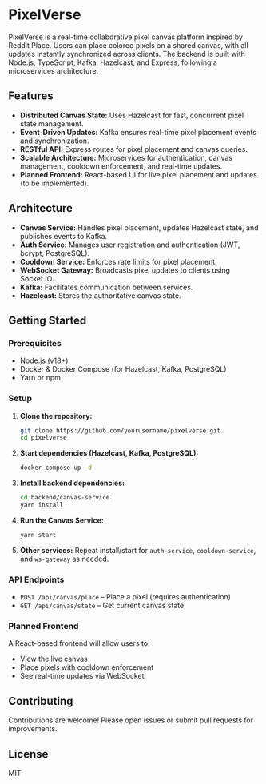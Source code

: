 # PixelVerse

PixelVerse is a real-time collaborative pixel canvas platform inspired by Reddit Place. Users can place colored pixels on a shared canvas, with all updates instantly synchronized across clients. The backend is built with Node.js, TypeScript, Kafka, Hazelcast, and Express, following a microservices architecture.

## Features

-   **Distributed Canvas State:** Uses Hazelcast for fast, concurrent pixel state management.
-   **Event-Driven Updates:** Kafka ensures real-time pixel placement events and synchronization.
-   **RESTful API:** Express routes for pixel placement and canvas queries.
-   **Scalable Architecture:** Microservices for authentication, canvas management, cooldown enforcement, and real-time updates.
-   **Planned Frontend:** React-based UI for live pixel placement and updates (to be implemented).

## Architecture

-   **Canvas Service:** Handles pixel placement, updates Hazelcast state, and publishes events to Kafka.
-   **Auth Service:** Manages user registration and authentication (JWT, bcrypt, PostgreSQL).
-   **Cooldown Service:** Enforces rate limits for pixel placement.
-   **WebSocket Gateway:** Broadcasts pixel updates to clients using Socket.IO.
-   **Kafka:** Facilitates communication between services.
-   **Hazelcast:** Stores the authoritative canvas state.

## Getting Started

### Prerequisites

-   Node.js (v18+)
-   Docker & Docker Compose (for Hazelcast, Kafka, PostgreSQL)
-   Yarn or npm

### Setup

1. **Clone the repository:**

    ```bash
    git clone https://github.com/yourusername/pixelverse.git
    cd pixelverse
    ```

2. **Start dependencies (Hazelcast, Kafka, PostgreSQL):**

    ```bash
    docker-compose up -d
    ```

3. **Install backend dependencies:**

    ```bash
    cd backend/canvas-service
    yarn install
    ```

4. **Run the Canvas Service:**

    ```bash
    yarn start
    ```

5. **Other services:** Repeat install/start for `auth-service`, `cooldown-service`, and `ws-gateway` as needed.

### API Endpoints

-   `POST /api/canvas/place` – Place a pixel (requires authentication)
-   `GET /api/canvas/state` – Get current canvas state

### Planned Frontend

A React-based frontend will allow users to:

-   View the live canvas
-   Place pixels with cooldown enforcement
-   See real-time updates via WebSocket

## Contributing

Contributions are welcome! Please open issues or submit pull requests for improvements.

## License

MIT
